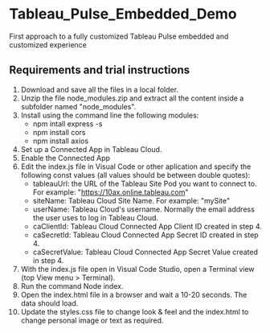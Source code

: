# Tableau_Pulse_Embedded_Demo
First approach to a fully customized Tableau Pulse embedded and customized experience

## Requirements and trial instructions
1. Download and save all the files in a local folder.
2. Unzip the file node_modules.zip and extract all the content inside a subfolder named "node_modules".
3. Install using the command line the following modules:
   - npm intall express -s
   - npm install cors
   - npm install axios
4. Set up a Connected App in Tableau Cloud.
5. Enable the Connected App
6. Edit the index.js file in Visual Code or other aplication and specify the following const values (all values should be between double quotes):
   - tableauUrl: the URL of the Tableau Site Pod you want to connect to. For example: "https://10ax.online.tableau.com"
   - siteName: Tableau Cloud Site Name. For example: "mySite"
   - userName: Tableau Cloud's username. Normally the email address the user uses to log in Tableau Cloud. 
   - caClientId: Tableau Cloud Connected App Client ID created in step 4.
   - caSecretId: Tableau Cloud Connected App Secret ID created in step 4.
   - caSecretValue: Tableau Cloud Connected App Secret Value created in step 4.
7. With the index.js file open in Visual Code Studio, open a Terminal view (top View menu > Terminal).
8. Run the command Node index.
9. Open the index.html file in a browser and wait a 10-20 seconds. The data should load.
10. Update the styles.css file to change look & feel and the index.html to change personal image or text as required.
